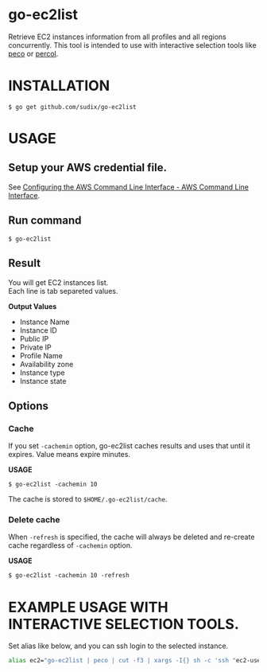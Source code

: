 # go-ec2list
Retrieve EC2 instances information from all profiles and all regions concurrently.
This tool is intended to use with interactive selection tools like [peco](https://github.com/peco/peco) or [percol](https://github.com/mooz/percol).


INSTALLATION
=============

```
$ go get github.com/sudix/go-ec2list
```

USAGE
=============

## Setup your AWS credential file.

See [Configuring the AWS Command Line Interface - AWS Command Line Interface](http://docs.aws.amazon.com/cli/latest/userguide/cli-chap-getting-started.html).

## Run command

```
$ go-ec2list
```

## Result

You will get EC2 instances list.  
Each line is tab separeted values.

__Output Values__

- Instance Name
- Instance ID
- Public IP
- Private IP
- Profile Name
- Availability zone
- Instance type
- Instance state

## Options

### Cache

If you set `-cachemin` option, go-ec2list caches results and uses that until it expires.
Value means expire minutes.

__USAGE__

```
$ go-ec2list -cachemin 10
```

The cache is stored to `$HOME/.go-ec2list/cache`.

### Delete cache

When `-refresh` is specified, the cache will always be deleted and re-create cache regardless of `-cachemin` option.

__USAGE__

```
$ go-ec2list -cachemin 10 -refresh
```

EXAMPLE USAGE WITH INTERACTIVE SELECTION TOOLS.
=============

Set alias like below, and you can ssh login to the selected instance.

```sh
alias ec2="go-ec2list | peco | cut -f3 | xargs -I{} sh -c 'ssh "ec2-user@{}" </dev/tty' ssh"
```

